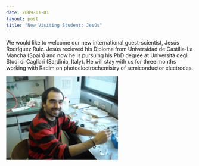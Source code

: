 ```yaml
---
date: 2009-01-01
layout: post
title: "New Visiting Student: Jesús"
---
```


We would like to welcome our new international guest-scientist, Jesús Rodríguez Ruiz. 
Jesús recieved his Diploma from Universidad de Castilla-La Mancha (Spain) and now he is pursuing his PhD degree at Università degli Studi di Cagliari (Sardinia, Italy). 
He will stay with us for three months working with Radim on photoelectrochemistry of semiconductor electrodes.

![Jesús](/assets/img/2017/Jesus_web.jpg)